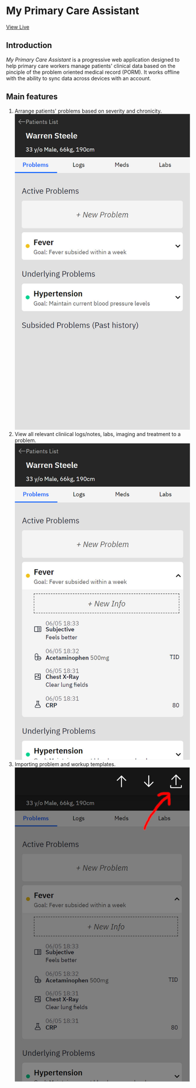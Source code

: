 # My Primary Care Assistant

[View Live](https://profound-cajeta-ca19e6.netlify.app/)

## Introduction

_My Primary Care Assistant_ is a progressive web application designed to help primary care workers manage patients' clinical data based on the pinciple of the problem oriented medical record (PORM). It works offline with the ability to sync data across devices with an account.

## Main features

1. Arrange patients' problems based on severity and chronicity.
   ![Problems View](/public/demo/Feature01.jpeg)
2. View all relevant cliniical logs/notes, labs, imaging and treatment to a problem.
   ![Problem With Info](/public/demo/Feature02.jpeg)
3. Importing problem and workup templates.
   ![Export Problem Template](/public/demo/Feature03.jpeg)
